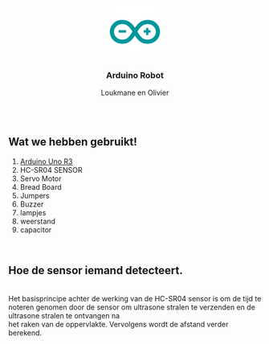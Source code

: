 <div align="center">
  <p>
      <img width="20%" src="/arduino-icon.svg">
  </p>
  <b><h3> Arduino Robot </h3></b>
Loukmane en Olivier
  </div>

 <br><br>

## Wat we hebben gebruikt!
1. [Arduino Uno R3](https://store.arduino.cc/products/arduino-uno-rev3)
2. HC-SR04 SENSOR
3. Servo Motor
4. Bread Board
5. Jumpers
6. Buzzer
7. lampjes
8. weerstand
9. capacitor
<br>

## Hoe de sensor iemand detecteert.
<br>
Het basisprincipe achter de werking van de HC-SR04 sensor is om de tijd te noteren genomen door de sensor om ultrasone stralen te verzenden en de ultrasone stralen te ontvangen na <br>
het raken van de oppervlakte. Vervolgens wordt de afstand verder berekend.
<br>
